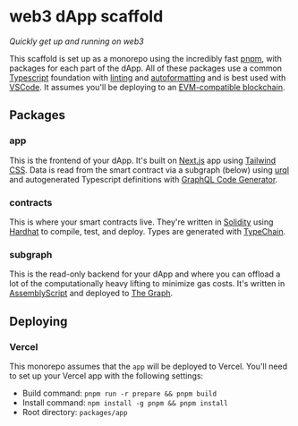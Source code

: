 # web3 dApp scaffold

_Quickly get up and running on web3_

This scaffold is set up as a monorepo using the incredibly fast [pnpm](https://pnpm.io/), with packages for each part of the dApp. All of these packages use  a common [Typescript](https://www.typescriptlang.org/) foundation with [linting](https://eslint.org/) and [autoformatting](https://prettier.io/) and is best used with [VSCode](https://code.visualstudio.com/). It assumes you'll be deploying to an [EVM-compatible blockchain](https://chainlist.org/).


## Packages

### app

This is the frontend of your dApp. It's built on [Next.js](https://nextjs.org/) app using [Tailwind CSS](https://tailwindcss.com/). Data is read from the smart contract via a subgraph (below) using [urql](https://formidable.com/open-source/urql/) and autogenerated Typescript definitions with [GraphQL Code Generator](https://www.graphql-code-generator.com/).

### contracts

This is where your smart contracts live. They're written in [Solidity](https://docs.soliditylang.org/) using [Hardhat](https://hardhat.org/) to compile, test, and deploy. Types are generated with [TypeChain](https://github.com/dethcrypto/TypeChain).

### subgraph

This is the read-only backend for your dApp and where you can offload a lot of the computationally heavy lifting to minimize gas costs. It's written in [AssemblyScript](https://www.assemblyscript.org/) and deployed to [The Graph](https://thegraph.com/).


## Deploying

### Vercel

This monorepo assumes that the `app` will be deployed to Vercel. You'll need to set up your Vercel app with the following settings:
- Build command: `pnpm run -r prepare && pnpm build`
- Install command: `npm install -g pnpm && pnpm install`
- Root directory: `packages/app`
